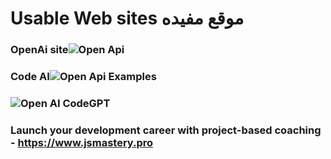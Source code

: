 # Usable Web sites موقع مفيده
### OpenAi site![Open Api](https://openai.com/)
### Code AI![Open Api Examples](https://platform.openai.com/examples) 

### ![Open AI CodeGPT](https://i.ibb.co/LS4DRhb/image-257.png)
### Launch your development career with project-based coaching - https://www.jsmastery.pro
